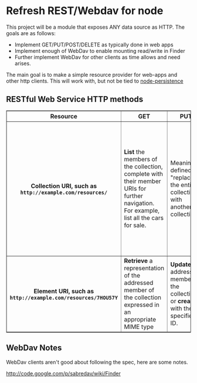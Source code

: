 # Refresh REST/Webdav for node

This project will be a module that exposes ANY data source as HTTP.  The goals are as follows:

 - Implement GET/PUT/POST/DELETE as typically done in web apps
 - Implement enough of WebDav to enable mounting read/write in Finder
 - Further implement WebDav for other clients as time allows and need arises.

The main goal is to make a simple resource provider for web-apps and other http clients.  This will work with, but not be tied to [node-persistence][]

## RESTful Web Service HTTP methods

<table border="1">
<tbody><tr>
<th>Resource</th>
<th>GET</th>
<th>PUT</th>
<th>POST</th>
<th>DELETE</th>
</tr>
<tr>
<th>Collection URI, such as <code>http://example.com/resources/</code></th>

<td><b>List</b> the members of the collection, complete with their member URIs for further navigation. For example, list all the cars for sale.</td>
<td>Meaning defined as "replace the entire collection with another collection".</td>
<td><b>Create</b> a new entry in the collection where the ID is assigned automatically by the collection. The ID created is usually included as part of the data returned by this operation.</td>
<td>Meaning defined as "delete the entire collection".</td>
</tr>
<tr>
<th>Element URI, such as <code>http://example.com/resources/7HOU57Y</code></th>

<td><b>Retrieve</b> a representation of the addressed member of the collection expressed in an appropriate MIME type</td>
<td><b>Update</b> the addressed member of the collection or <b>create</b> it with the specified ID.</td>
<td>Treats the addressed member as a collection in its own right and creates a new subordinate of it.</td>
<td><b>Delete</b> the addressed member of the collection.</td>

</tr>
</tbody></table>

## WebDav Notes

WebDav clients aren't good about following the spec, here are some notes.

<http://code.google.com/p/sabredav/wiki/Finder>

[node-persistence]: http://github.com/creationix/node-persistence